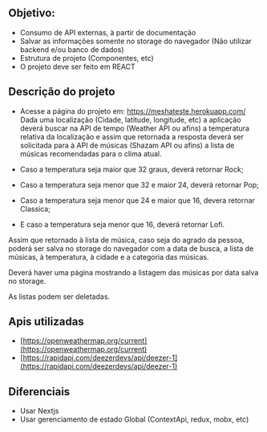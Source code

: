 ## Objetivo:

- Consumo de API externas, à partir de documentação
- Salvar as informações somente no storage do navegador (Não utilizar backend e/ou banco de dados)
- Estrutura de projeto (Componentes, etc)
- O projeto deve ser feito em REACT

## Descrição do projeto

- Acesse a página do projeto em: https://meshateste.herokuapp.com/
Dada uma localização (Cidade, latitude, longitude, etc) a aplicação deverá buscar na API de tempo (Weather API ou afins) a temperatura relativa da localização e assim que retornada a resposta deverá ser solicitada para à API de músicas (Shazam API ou afins) a lista de músicas recomendadas para o clima atual.

- Caso a temperatura seja maior que 32 graus, deverá retornar Rock;
- Caso a temperatura seja menor que 32 e maior 24, deverá retornar Pop;
- Caso a temperatura seja menor que 24 e maior que 16, devera retornar Classica;
- E caso a temperatura seja menor que 16, deverá retornar Lofi.

Assim que retornado à lista de música, caso seja do agrado da pessoa, poderá ser salva no storage do navegador com a data de busca, a lista de músicas, à temperatura, à cidade e a categoria das músicas.

Deverá haver uma página mostrando a listagem das músicas por data salva no storage.

As listas podem ser deletadas.

## Apis utilizadas

- [https://openweathermap.org/current](https://openweathermap.org/current)
- [https://rapidapi.com/deezerdevs/api/deezer-1](https://rapidapi.com/deezerdevs/api/deezer-1)

## Diferenciais

- Usar Nextjs
- Usar gerenciamento de estado Global (ContextApi, redux, mobx, etc)
